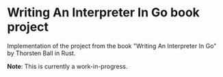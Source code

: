 # Writing An Interpreter In Go book project

Implementation of the project from the book "Writing An Interpreter In Go" by Thorsten Ball in Rust.

**Note**: This is currently a work-in-progress.
